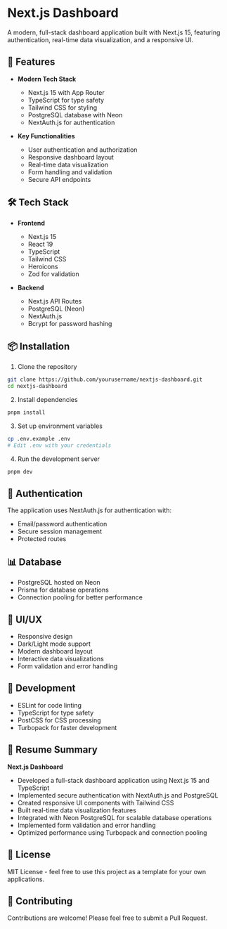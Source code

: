 # Next.js Dashboard

A modern, full-stack dashboard application built with Next.js 15, featuring authentication, real-time data visualization, and a responsive UI.

## 🚀 Features

- **Modern Tech Stack**
  - Next.js 15 with App Router
  - TypeScript for type safety
  - Tailwind CSS for styling
  - PostgreSQL database with Neon
  - NextAuth.js for authentication

- **Key Functionalities**
  - User authentication and authorization
  - Responsive dashboard layout
  - Real-time data visualization
  - Form handling and validation
  - Secure API endpoints

## 🛠️ Tech Stack

- **Frontend**
  - Next.js 15
  - React 19
  - TypeScript
  - Tailwind CSS
  - Heroicons
  - Zod for validation

- **Backend**
  - Next.js API Routes
  - PostgreSQL (Neon)
  - NextAuth.js
  - Bcrypt for password hashing

## 📦 Installation

1. Clone the repository
```bash
git clone https://github.com/yourusername/nextjs-dashboard.git
cd nextjs-dashboard
```

2. Install dependencies
```bash
pnpm install
```

3. Set up environment variables
```bash
cp .env.example .env
# Edit .env with your credentials
```

4. Run the development server
```bash
pnpm dev
```

## 🔐 Authentication

The application uses NextAuth.js for authentication with:
- Email/password authentication
- Secure session management
- Protected routes

## 📊 Database

- PostgreSQL hosted on Neon
- Prisma for database operations
- Connection pooling for better performance

## 🎨 UI/UX

- Responsive design
- Dark/Light mode support
- Modern dashboard layout
- Interactive data visualizations
- Form validation and error handling

## 🔧 Development

- ESLint for code linting
- TypeScript for type safety
- PostCSS for CSS processing
- Turbopack for faster development

## 📝 Resume Summary

**Next.js Dashboard**
- Developed a full-stack dashboard application using Next.js 15 and TypeScript
- Implemented secure authentication with NextAuth.js and PostgreSQL
- Created responsive UI components with Tailwind CSS
- Built real-time data visualization features
- Integrated with Neon PostgreSQL for scalable database operations
- Implemented form validation and error handling
- Optimized performance using Turbopack and connection pooling

## 📄 License

MIT License - feel free to use this project as a template for your own applications.

## 🤝 Contributing

Contributions are welcome! Please feel free to submit a Pull Request.
